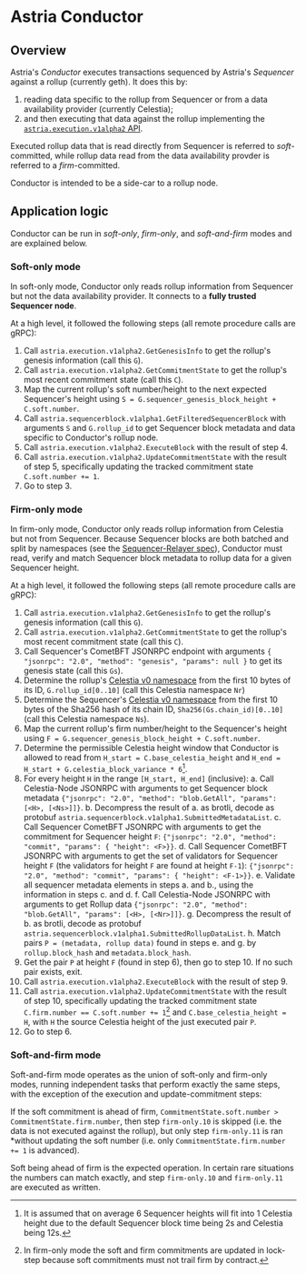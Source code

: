 # Astria Conductor

## Overview

Astria's *Conductor* executes transactions sequenced by Astria's *Sequencer*
against a rollup (currently geth). It does this by:

1. reading data specific to the rollup from Sequencer or from a data
   availability provider (currently Celestia);
2. and then executing that data against the rollup implementing the
   [`astria.execution.v1alpha2` API](./execution-api.md).

Executed rollup data that is read directly from Sequencer is referred to
*soft*-committed, while rollup data read from the data availability provder
is referred to a *firm*-committed.

Conductor is intended to be a side-car to a rollup node.

## Application logic

Conductor can be run in *soft-only*, *firm-only*, and *soft-and-firm* modes
and are explained below.

### Soft-only mode

In soft-only mode, Conductor only reads rollup information from Sequencer but
not the data availability provider. It connects to a
**fully trusted Sequencer node**.

At a high level, it followed the following steps (all remote procedure calls
are gRPC):

1. Call `astria.execution.v1alpha2.GetGenesisInfo` to get the rollup's genesis
  information (call this `G`).
2. Call `astria.execution.v1alpha2.GetCommitmentState` to get the rollup's most
  recent commitment state (call this `C`). 
3. Map the current rollup's soft number/height to the next expected Sequencer's
  height using `S = G.sequencer_genesis_block_height + C.soft.number`.
4. Call `astria.sequencerblock.v1alpha1.GetFilteredSequencerBlock` with
  arguments `S` and `G.rollup_id` to get Sequencer block metadata and data
  specific to Conductor's rollup node.
5. Call `astria.execution.v1alpha2.ExecuteBlock` with the result of step 4.
6. Call `astria.execution.v1alpha2.UpdateCommitmentState` with the result of
  step 5, specifically updating the tracked commitment state
  `C.soft.number += 1`.
7. Go to step 3.

### Firm-only mode

In firm-only mode, Conductor only reads rollup information from Celestia but
not from Sequencer. Because Sequencer blocks are both batched and split by
namespaces (see the [Sequencer-Relayer spec](./sequencer-relayer.md)),
Conductor must read, verify and match Sequencer block metadata to rollup data
for a given Sequencer height.

At a high level, it followed the following steps (all remote procedure calls
are gRPC):

1. Call `astria.execution.v1alpha2.GetGenesisInfo` to get the rollup's genesis
  information (call this `G`).
2. Call `astria.execution.v1alpha2.GetCommitmentState` to get the rollup's most
  recent commitment state (call this `C`). 
3. Call Sequencer's CometBFT JSONRPC endpoint with arguments
  `{ "jsonrpc": "2.0", "method": "genesis", "params": null }` to get its genesis
  state (call this `Gs`).
4. Determine the rollup's [Celestia v0 namespace] from the first 10 bytes of its
  ID, `G.rollup_id[0..10]` (call this Celestia namespace `Nr`)
5. Determine the Sequencer's [Celestia v0 namespace] from the first 10 bytes of
  the Sha256 hash of its chain ID, `Sha256(Gs.chain_id)[0..10]` (call this
  Celestia namespace `Ns`).
6. Map the current rollup's firm number/height to the Sequencer's height using
  `F = G.sequencer_genesis_block_height + C.soft.number`.
7. Determine the permissible Celestia height window that Conductor is allowed
  to read from `H_start = C.base_celestia_height` and
  `H_end = H_start + G.celestia_block_variance * 6`[^1].
8. For every height `H` in the range `[H_start, H_end]` (inclusive):
    a. Call Celestia-Node JSONRPC with arguments to get Sequencer block metadata
      `{"jsonrpc": "2.0", "method": "blob.GetAll", "params": [<H>, [<Ns>]]}`.
    b. Decompress the result of a. as brotli, decode as protobuf
      `astria.sequencerblock.v1alpha1.SubmittedMetadataList`.
    c. Call Sequencer CometBFT JSONRPC with arguments to get the commitment
      for Sequencer height `F`:
      `{"jsonrpc": "2.0", "method": "commit", "params": { "height": <F>}}`.
    d. Call Sequencer CometBFT JSONRPC with arguments to get the set of
      validators for Sequencer height `F` (the validators for height `F` are
      found at height `F-1`):
      `{"jsonrpc": "2.0", "method": "commit", "params": { "height": <F-1>}}`.
    e. Validate all sequencer metadata elements in steps a. and b., using the
      information in steps c. and d.
    f. Call Celestia-Node JSONRPC with arguments to get Rollup data
      `{"jsonrpc": "2.0", "method": "blob.GetAll", "params": [<H>, [<Nr>]]}`.
    g. Decompress the result of b. as brotli, decode as protobuf
      `astria.sequencerblock.v1alpha1.SubmittedRollupDataList`.
    h. Match pairs `P = (metadata, rollup data)` found in steps e. and g. by
     `rollup.block_hash` and `metadata.block_hash`.
9. Get the pair `P` at height `F` (found in step 6), then go
  to step 10. If no such pair exists, exit.
10. Call `astria.execution.v1alpha2.ExecuteBlock` with the result of step 9.
11. Call `astria.execution.v1alpha2.UpdateCommitmentState` with the result of
  step 10, specifically updating the tracked commitment state
  `C.firm.number == C.soft.number += 1`[^2] and `C.base_celestia_height = H`, with `H` the source
  Celestia height of the just executed pair `P`.
12. Go to step 6.


[Celestia v0 namespace]: https://celestiaorg.github.io/celestia-app/specs/namespace.html#version-0
[^1]: It is assumed that on average 6 Sequencer heights will fit into 1
  Celestia height due to the default Sequencer block time being 2s and
  Celestia being 12s.
[^2]: In firm-only mode the soft and firm commitments are updated in lock-step
  because soft commitments must not trail firm by contract.

### Soft-and-firm mode

Soft-and-firm mode operates as the union of soft-only and firm-only modes,
running independent tasks that perform exactly the same steps, with the
exception of the execution and update-commitment steps:

If the soft commitment is ahead of firm,
`CommitmentState.soft.number > CommitmentState.firm.number`, then step
`firm-only.10` is skipped (i.e. the data is not executed against the rollup),
but only step `firm-only.11` is ran *without updating the soft number (i.e.
only `CommitmentState.firm.number += 1` is advanced).

Soft being ahead of firm is the expected operation. In certain rare situations
the numbers can match exactly, and step `firm-only.10` and `firm-only.11` are
executed as written.
